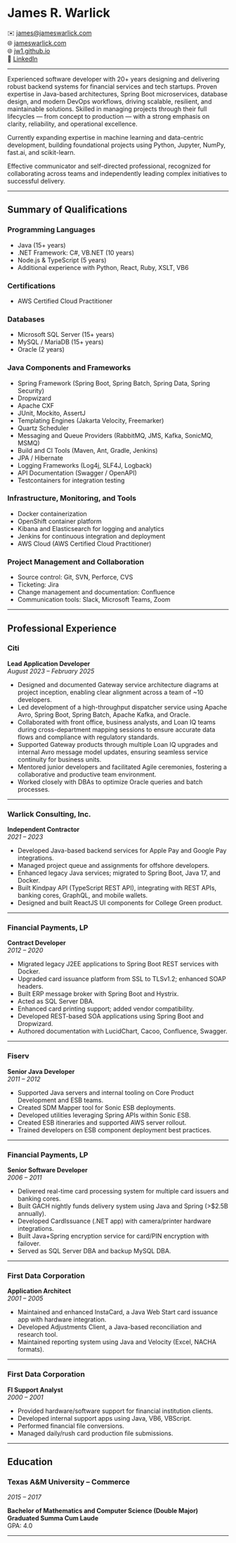 # James R. Warlick

✉️ james@jameswarlick.com  
🌐 [jameswarlick.com](https://jameswarlick.com)  
🌐 [jw1.github.io](https://jw1.github.io)  
🔗 [LinkedIn](https://linkedin.com/in/james-warlick-85459438)

---

Experienced software developer with 20+ years designing and delivering robust backend systems for financial services and tech startups. Proven expertise in Java-based architectures, Spring Boot microservices, database design, and modern DevOps workflows, driving scalable, resilient, and maintainable solutions. Skilled in managing projects through their full lifecycles — from concept to production — with a strong emphasis on clarity, reliability, and operational excellence.

Currently expanding expertise in machine learning and data-centric development, building foundational projects using Python, Jupyter, NumPy, fast.ai, and scikit-learn.

Effective communicator and self-directed professional, recognized for collaborating across teams and independently leading complex initiatives to successful delivery.

---

## Summary of Qualifications

### Programming Languages
- Java (15+ years)
- .NET Framework: C#, VB.NET (10 years)
- Node.js & TypeScript (5 years)
- Additional experience with Python, React, Ruby, XSLT, VB6

### Certifications
- AWS Certified Cloud Practitioner

### Databases
- Microsoft SQL Server (15+ years)
- MySQL / MariaDB (15+ years)
- Oracle (2 years)

### Java Components and Frameworks
- Spring Framework (Spring Boot, Spring Batch, Spring Data, Spring Security)
- Dropwizard
- Apache CXF
- JUnit, Mockito, AssertJ
- Templating Engines (Jakarta Velocity, Freemarker)
- Quartz Scheduler
- Messaging and Queue Providers (RabbitMQ, JMS, Kafka, SonicMQ, MSMQ)
- Build and CI Tools (Maven, Ant, Gradle, Jenkins)
- JPA / Hibernate
- Logging Frameworks (Log4j, SLF4J, Logback)
- API Documentation (Swagger / OpenAPI)
- Testcontainers for integration testing

### Infrastructure, Monitoring, and Tools
- Docker containerization  
- OpenShift container platform  
- Kibana and Elasticsearch for logging and analytics  
- Jenkins for continuous integration and deployment  
- AWS Cloud (AWS Certified Cloud Practitioner)  

### Project Management and Collaboration
- Source control: Git, SVN, Perforce, CVS  
- Ticketing: Jira 
- Change management and documentation: Confluence  
- Communication tools: Slack, Microsoft Teams, Zoom

---

## Professional Experience

### Citi  
**Lead Application Developer**  
_August 2023 – February 2025_

- Designed and documented Gateway service architecture diagrams at project inception, enabling clear alignment across a team of ~10 developers.  
- Led development of a high-throughput dispatcher service using Apache Avro, Spring Boot, Spring Batch, Apache Kafka, and Oracle.  
- Collaborated with front office, business analysts, and Loan IQ teams during cross-department mapping sessions to ensure accurate data flows and compliance with regulatory standards.  
- Supported Gateway products through multiple Loan IQ upgrades and internal Avro message model updates, ensuring seamless service continuity for business units.  
- Mentored junior developers and facilitated Agile ceremonies, fostering a collaborative and productive team environment.  
- Worked closely with DBAs to optimize Oracle queries and batch processes.  


---

### Warlick Consulting, Inc.  
**Independent Contractor**  
_2021 – 2023_

- Developed Java-based backend services for Apple Pay and Google Pay integrations.
- Managed project queue and assignments for offshore developers.
- Enhanced legacy Java services; migrated to Spring Boot, Java 17, and Docker.
- Built Kindpay API (TypeScript REST API), integrating with REST APIs, banking cores, GraphQL, and mobile wallets.
- Designed and built ReactJS UI components for College Green product.

---

### Financial Payments, LP  
**Contract Developer**  
_2012 – 2020_

- Migrated legacy J2EE applications to Spring Boot REST services with Docker.
- Upgraded card issuance platform from SSL to TLSv1.2; enhanced SOAP headers.
- Built ERP message broker with Spring Boot and Hystrix.
- Acted as SQL Server DBA.
- Enhanced card printing support; added vendor compatibility.
- Developed REST-based SOA applications using Spring Boot and Dropwizard.
- Authored documentation with LucidChart, Cacoo, Confluence, Swagger.

---

### Fiserv  
**Senior Java Developer**  
_2011 – 2012_

- Supported Java servers and internal tooling on Core Product Development and ESB teams.
- Created SDM Mapper tool for Sonic ESB deployments.
- Developed utilities leveraging Spring APIs within Sonic ESB.
- Created ESB itineraries and supported AWS server rollout.
- Trained developers on ESB component deployment best practices.

---

### Financial Payments, LP  
**Senior Software Developer**  
_2006 – 2011_

- Delivered real-time card processing system for multiple card issuers and banking cores.
- Built GACH nightly funds delivery system using Java and Spring (>$2.5B annually).
- Developed CardIssuance (.NET app) with camera/printer hardware integrations.
- Built Java+Spring encryption service for card/PIN encryption with failover.
- Served as SQL Server DBA and backup MySQL DBA.

---

### First Data Corporation  
**Application Architect**  
_2001 – 2005_

- Maintained and enhanced InstaCard, a Java Web Start card issuance app with hardware integration.
- Developed Adjustments Client, a Java-based reconciliation and research tool.
- Maintained reporting system using Java and Velocity (Excel, NACHA formats).

---

### First Data Corporation  
**FI Support Analyst**  
_2000 – 2001_

- Provided hardware/software support for financial institution clients.
- Developed internal support apps using Java, VB6, VBScript.
- Performed financial file conversions.
- Managed daily/rush card production file submissions.

---

## Education

### Texas A&M University – Commerce  
_2015 – 2017_

**Bachelor of Mathematics and Computer Science (Double Major)**  
**Graduated Summa Cum Laude**  
GPA: 4.0

---
